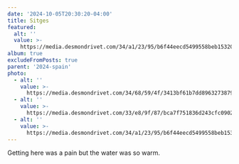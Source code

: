 ```yaml
---
date: '2024-10-05T20:30:20-04:00'
title: Sitges
featured:
  alt: ''
  value: >-
    https://media.desmondrivet.com/34/a1/23/95/b6f44eecd5499558beb153209ac691c07072e9123635ba09bdcccb18.jpg
album: true
excludeFromPosts: true
parent: '2024-spain'
photo:
  - alt: ''
    value: >-
      https://media.desmondrivet.com/34/68/59/4f/3413bf61b7dd89632738792a36069bf7723286cb6a51f5c5b9032d43.jpg
  - alt: ''
    value: >-
      https://media.desmondrivet.com/33/e8/9f/87/bca7f751836d243cfc0902d9a7c070a80661e80e3b71bf2bcd566d69.jpg
  - alt: ''
    value: >-
      https://media.desmondrivet.com/34/a1/23/95/b6f44eecd5499558beb153209ac691c07072e9123635ba09bdcccb18.jpg
---
```


Getting here was a pain but the water was so warm.
